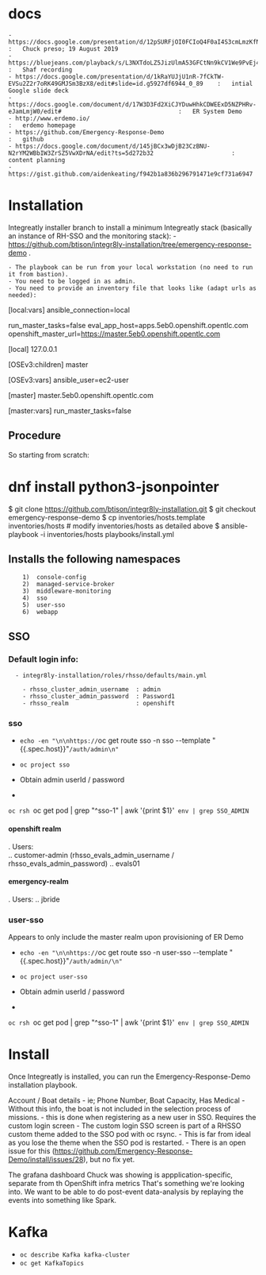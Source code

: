 # docs
    - https://docs.google.com/presentation/d/12pSURFjOI0FCIoQ4F0aI4S3cmLmzKfNU9US5vKCOzEo/edit#slide=id.g5fa6e356b7_0_354   :   Chuck preso; 19 August 2019
    - https://bluejeans.com/playback/s/L3NXTdoLZ5JizUlmA53GFCtNn9kCV1We9PvEj4pZ0OM45FcIkhCpFiD3busPDgeC                     :   Shaf recording
    - https://docs.google.com/presentation/d/1kRaYUJjU1nR-7fCkTW-EVSu2Z2r7oRK49GMJSm3BzX8/edit#slide=id.g5927df6944_0_89    :   intial Google slide deck
    - https://docs.google.com/document/d/17W3D3Fd2XiCJYDuwHhkCDWEExD5NZPHRv-eJamLmjW0/edit#                                 :   ER System Demo
    - http://www.erdemo.io/                                                                                                 :   erdemo homepage
    - https://github.com/Emergency-Response-Demo                                                                            :   github
    - https://docs.google.com/document/d/145jBCx3wDjB23CzBNU-N2rYM2WBbIW3ZrSZ5VwXDrNA/edit?ts=5d272b32                      :   content planning
    - https://gist.github.com/aidenkeating/f942b1a836b296791471e9cf731a6947 

# Installation

Integreatly installer branch to install a minimum Integreatly stack (basically an instance of RH-SSO and the monitoring stack):
    - https://github.com/btison/integr8ly-installation/tree/emergency-response-demo .

    - The playbook can be run from your local workstation (no need to run it from bastion).
    - You need to be logged in as admin.
    - You need to provide an inventory file that looks like (adapt urls as needed):
[local:vars]
ansible_connection=local

run_master_tasks=false
eval_app_host=apps.5eb0.openshift.opentlc.com
openshift_master_url=https://master.5eb0.openshift.opentlc.com

[local]
127.0.0.1

[OSEv3:children]
master

[OSEv3:vars]
ansible_user=ec2-user

[master]
master.5eb0.openshift.opentlc.com

[master:vars]
run_master_tasks=false

## Procedure
So starting from scratch:
# dnf install python3-jsonpointer
$ git clone https://github.com/btison/integr8ly-installation.git
$ git checkout emergency-response-demo
$ cp inventories/hosts.template inventories/hosts  # modify inventories/hosts as detailed above
$ ansible-playbook -i inventories/hosts playbooks/install.yml

## Installs the following namespaces

        1)  console-config
        2)  managed-service-broker
        3)  middleware-monitoring
        4)  sso
        5)  user-sso
        6)  webapp


## SSO

### Default login info:
      - integr8ly-installation/roles/rhsso/defaults/main.yml

        - rhsso_cluster_admin_username  : admin
        - rhsso_cluster_admin_password  : Password1
        - rhsso_realm                   : openshift

### sso
- `echo -en "\n\nhttps://`oc get route sso -n sso --template "{{.spec.host}}"`/auth/admin\n"`

- `oc project sso`
- Obtain admin userId / password
+
`oc rsh `oc get pod | grep "^sso-1" | awk '{print $1}'` env | grep SSO_ADMIN`

#### openshift realm

. Users:  
.. customer-admin           (rhsso_evals_admin_username / rhsso_evals_admin_password)
.. evals01

#### emergency-realm
. Users:
.. jbride

### user-sso

Appears to only include the master realm upon provisioning of ER Demo

- `echo -en "\n\nhttps://`oc get route sso -n user-sso --template "{{.spec.host}}"`/auth/admin/\n"`

- `oc project user-sso`
- Obtain admin userId / password
+
`oc rsh `oc get pod | grep "^sso-1" | awk '{print $1}'` env | grep SSO_ADMIN`


# Install

Once Integreatly is installed, you can run the Emergency-Response-Demo installation playbook.

Account / Boat details
    - ie; Phone Number, Boat Capacity, Has Medical
    - Without this info, the boat is not included in the selection process of missions.
    - this is done when registering as a new user in SSO. Requires the custom login screen
    - The custom login SSO screen is part of a RHSSO custom theme added to the SSO pod with oc rsync.
    - This is far from ideal as you lose the theme when the SSO pod is restarted.
    - There is an open issue for this (https://github.com/Emergency-Response-Demo/install/issues/28), but no fix yet.

The grafana dashboard Chuck was showing is appplication-specific, separate from th OpenShift infra metrics
That's something we're looking into. We want to be able to do post-event data-analysis by replaying the events into something like Spark.




# Kafka

- `oc describe Kafka kafka-cluster`
- `oc get KafkaTopics` 
